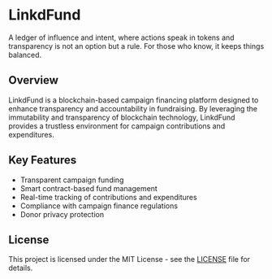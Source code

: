 # LinkdFund

A ledger of influence and intent, where actions speak in tokens and transparency is not an option but a rule. For those who know, it keeps things balanced.

## Overview

LinkdFund is a blockchain-based campaign financing platform designed to enhance transparency and accountability in fundraising. By leveraging the immutability and transparency of blockchain technology, LinkdFund provides a trustless environment for campaign contributions and expenditures.

## Key Features

- Transparent campaign funding
- Smart contract-based fund management
- Real-time tracking of contributions and expenditures
- Compliance with campaign finance regulations
- Donor privacy protection

## License

This project is licensed under the MIT License - see the [LICENSE](LICENSE) file for details.

